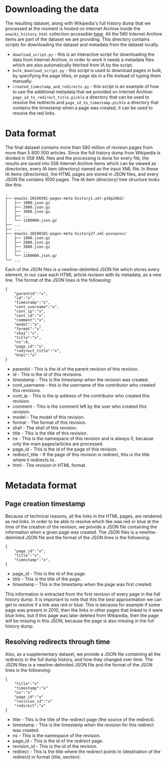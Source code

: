 # Downloading the data
The resulting dataset, along with Wikipedia's full history dump that we processed at the moment is hosted on Internet Archive inside the `enwiki_history_html` collection accessible [here](https://archive.org/details/enwiki_history_html). All the 560 Internet Archive items are part of the dataset we are providing. This directory contains scripts for downloading the dataset and metadata from the dataset locally.

* `download_script.py` - this is an interactive script for downloading the data from Internet Archive, in order to work it needs a metadata files which are also automatically fetched from IA by the script.
* `bulk_download_script.py` - this script is used to download pages in bulk, by specifying the page titles, or page ids in a file instead of typing them manually.
* `created_timestamp_and_redirects.py` - this script is an example of how to use the additional metadata that we provided on Internet Archive: `page_id_to_redirect_title.pickle` a directory that can be used to resolve the redirects and `page_id_to_timestamp.pickle` a directory that contains the timestamp when a page was created, it can be used to resolve the red links.

# Data format
The final dataset contains more than 580 million of revision pages from more than 5 800 000 articles. Since the full history dump from Wikipedia is divided in 558 XML files and the processing is done for every file, the results are saved into 558 Internet Archive items which can be viewed as directories, every IA item (directory) named as the input XML file. In these IA items (directories), the HTML pages are stored in JSON files, and every JSON file contains 1000 pages. The IA item (directory) tree structure looks like this:

    .
    ├── enwiki-20190301-pages-meta-history1.xml-p10p2062/
    │   ├── 1000.json.gz
    │   ├── 2000.json.gz
    │   ├── 3000.json.gz
    │   ├── ...
    │   └── 1100000.json.gz
    ├── ...
    ├── ...
    ├── enwiki-20190301-pages-meta-history27.xml-pxxxpxxx/
    │   ├── 1000.json.gz
    │   ├── 2000.json.gz
    │   ├── 3000.json.gz
    │   ├── ...
    │   └── 1100000.json.gz
    └── ...

Each of the JSON files is a newline-delimited JSON file which stores every element, in our case each HTML article revision with its metadata, as a new line. The format of the JSON lines is the followoing:

```
{
    "parentid":"x",
    "id":"x",
    "timestamp":"x",
    "cont_username":"x",
    "cont_ip":"x",
    "cont_id":"x",
    "comment":"x",
    "model":"x",
    "format":"x",
    "sha1":"x",
    "title":"x",
    "ns":0,
    "page_id":"x",
    "redirect_title":"x",
    "html":"x"
}
```
* parentid - This is the id of the parent revision of this revision.
* id - This is the id of this revisions.
* timestamp - This is the timestamp when the revision was created.
* cont\_username - this is the username of the contributor who created this revisions.
* cont\_ip - This is the ip address of the contributor who created this revision.
* comment - This is the comment left by the user  who created this revision.
* model - The model of this revision.
* format - The format of this revision.
* sha1 - The sha1 of this revision.
* title - This is the title of this revision.
* ns - This is the namespace of this revision and is always 0, because only the main pages/articles are processed.
* page\_id - This is the id of the page of this revision.
* redirect\_title - If the page of this revision is redirect, this is the title where it redirects to.
* html - The revision in HTML format.

# Metadata format
## Page creation timestamp
Because of technical reasons, all the links in the HTML pages, are rendered as red links. In order to be able to resolve which like was red or blue at the time of the creation of the revision, we provide a JSON file containing the information when a given page was created. The JSON files is a newline-delimited JSON file and the format of the JSON lines is the followoing:
```
{
    "page_id":"x",
    "title":"x",
    "timestamp":"x",
}
```
* page\_id - This is the id of the page.
* title - This is the title of the page.
* timestamp - This is the timestamp when the page was first created.

This information is extracted from the first revision of every page in the full history dump. It is important to note that this the best approximation we can get to resolve if a link was red or blue. This is because for example if some page was present in 2010, then the links in other pages that linked to it were blue links, but if this page was later deleted from Wikipedia, then the page will be missing in this JSON, because the page is also missing in the full history dump.

## Resolving redirects through time
Also, as a supplementary dataset, we provide a JSON file containing all the redirects in the full dump history, and how they changed over time. The JSON files is a newline-delimited JSON file and the format of the JSON lines is the followoing:
```
{
    "title":"x"
    "timestamp":"x"
    "ns":"x"
    "page_id":"x"
    "revision_id":"x"
    "redirect":"x"
}
```
* title - This is the title of the redirect page (the source of the redirect).
* timestamp - This is the timestamp when the revision for this redirect was created.
* ns - This is the namespace of the revision.
* page\_id - This is the id of the redirect page.
* revision_id - This is the id of the revision.
* redirect - This is the title where the redirect points to (destination of the redirect) in format (title, section).
